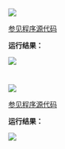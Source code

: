 # 

<img src="http://image.renkaigis.com/keepcoding/2018032001.png">

<a href="https://github.com/renkaigis/KeepCoding/tree/master/2018/03/20" target="_blank">参见程序源代码</a>

**运行结果：**

<img src="http://image.renkaigis.com/keepcoding/2018032002.png">

# 

<img src="http://image.renkaigis.com/keepcoding/2018032003.png">

<a href="https://github.com/renkaigis/KeepCoding/tree/master/2018/03/20" target="_blank">参见程序源代码</a>

**运行结果：**

<img src="http://image.renkaigis.com/keepcoding/2018032004.png">

